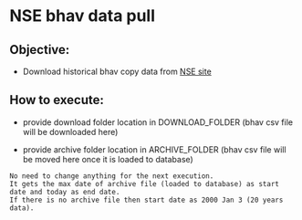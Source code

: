 # NSE bhav data pull

## Objective:

- Download historical bhav copy data from [NSE site](https://www.nseindia.com/all-reports)

## How to execute:

- provide download folder location in DOWNLOAD_FOLDER (bhav csv file will be downloaded here)

- provide archive folder location in ARCHIVE_FOLDER (bhav csv file will be moved here once it is loaded to database)

```
No need to change anything for the next execution.  
It gets the max date of archive file (loaded to database) as start date and today as end date. 
If there is no archive file then start date as 2000 Jan 3 (20 years data).
```

